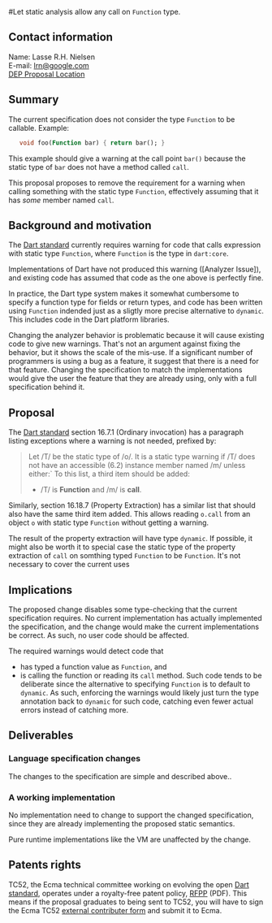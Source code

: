 #Let static analysis allow any call on `Function` type.

## Contact information

Name: Lasse R.H. Nielsen  
E-mail: lrn@google.com  
[DEP Proposal Location][]  

## Summary

The current specification does not consider the type `Function` to be callable.
Example:
```dart
   void foo(Function bar) { return bar(); }
```
This example should give a warning at the call point `bar()` because the static type of `bar` does not have a method called `call`.

This proposal proposes to remove the requirement for a warning when calling something with the static type `Function`, effectively assuming that it has *some* member named
`call`.

## Background and motivation
The [Dart standard][] currently requires warning for code that calls expression with static type `Function`, where `Function` is the type in `dart:core`.

Implementations of Dart have not produced this warning ([Analyzer Issue]), and existing code has assumed that code as the one above is perfectly fine.

In practice, the Dart type system makes it somewhat cumbersome to specify a function type for fields or return types, and code has been written using `Function` indended just as a sligtly more precise alternative to `dynamic`. This includes code in the Dart platform libraries.

Changing the analyzer behavior is problematic because it will cause existing code to give new warnings. That's not an argument against fixing the behavior, but it shows the scale of the mis-use. If a significant number of programmers is using a bug as a feature, it suggest that there is a need for that feature. Changing the specification to match the implementations would give the user the feature that they are already using, only with a full specification behind it.

## Proposal
The [Dart standard][] section 16.7.1 (Ordinary invocation) has a paragraph listing exceptions where a warning is not needed, prefixed by:
> Let /T/ be the static type of /o/. It is a static type warning if /T/ does not have an accessible (6.2) instance member named /m/ unless either:`
To this list, a third item should be added:
> * /T/ is **Function** and /m/ is **call**.

Similarly, section 16.18.7 (Property Extraction) has a similar list that should also have the same third item added. This allows reading `o.call` from an object `o` with static type `Function` without getting a warning. 

The result of the property extraction will have type `dynamic`.
If possible, it might also be worth it to special case the static type of the property extraction of `call` on somthing typed `Function` to be `Function`. It's not necessary to cover the current uses

## Implications
The proposed change disables some type-checking that the current specification requires.
No current implementation has actually implemented the specification, and the change would make the current implementations be correct. As such, no user code should be affected.

The required warnings would detect code that
* has typed a function value as `Function`, and
* is calling the function or reading its `call` method.
Such code tends to be deliberate since the alternative to specifying `Function` is to default to `dynamic`. As such, enforcing the warnings would likely just turn the type annotation back to `dynamic` for such code, catching even fewer actual errors instead of catching more.

## Deliverables

### Language specification changes

The changes to the specification are simple and described above..

### A working implementation

No implementation need to change to support the changed specification, since they are already implementing the proposed static semantics.

Pure runtime implementations like the VM are unaffected by the change.

## Patents rights

TC52, the Ecma technical committee working on evolving the open [Dart standard][], operates under a royalty-free patent policy, [RFPP][] (PDF). This means if the proposal graduates to being sent to TC52, you will have to sign the Ecma TC52 [external contributer form]() and submit it to Ecma.

[DEP Proposal Location]: https://github.com/lrhn/dep-functiontype/
[dart standard]: http://www.ecma-international.org/publications/standards/Ecma-408.htm
[rfpp]: http://www.ecma-international.org/memento/TC52%20policy/Ecma%20Experimental%20TC52%20Royalty-Free%20Patent%20Policy.pdf
[form]: http://www.ecma-international.org/memento/TC52%20policy/Contribution%20form%20to%20TC52%20Royalty%20Free%20Task%20Group%20as%20a%20non-member.pdf
